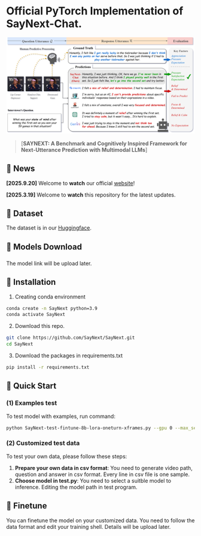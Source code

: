 # Official PyTorch Implementation of SayNext-Chat.

<p align="center">
  <img src="figs/main.png" alt="SayNext-Chat Framework" width="600"/>
</p>


> [**SAYNEXT: A Benchmark and Cognitively Inspired Framework for Next-Utterance Prediction with Multimodal LLMs**]<br>


## 📰 News

**[2025.9.20]** Welcome to **watch** our official [website](https://saynext.github.io/)! 

**[2025.3.19]** Welcome to **watch** this repository for the latest updates.


## :croissant: Dataset
The dataset is in our [Huggingface](https://huggingface.co/datasets/SayNext/SayNext-PC2K). 


## :hugs: Models Download


### <div id="SayNext-Chat-models">
The model link will be upload later.


## 🔨 Installation

1. Creating conda environment

```bash
conda create -n SayNext python=3.9
conda activate SayNext
```

2. Download this repo. 
```bash
git clone https://github.com/SayNext/SayNext.git
cd SayNext
```

3. Download the packages in requirements.txt 

```bash
pip install -r requirements.txt 
```


## 🚀 Quick Start

### (1) Examples test

To test model with examples, run command:

```bash
python SayNext-test-fintune-8b-lora-oneturn-xframes.py --gpu 0 --max_segments 16 --indir ./test_dataset.csv --outdir ./test_results.csv --model ./model_dir_path
```

### (2) Customized test data

To test your own data, please follow these steps:
1. **Prepare your own data in csv format**: You need to generate video path, question and answer in csv format. Every line in csv file is one sample.
2. **Choose model in test.py**: You need to select a suitble model to inference. Editing the model path in test program.


## :stars: Finetune

You can finetune the model on your customized data. You need to follow the data format and edit your training shell.
Details will be upload later.


